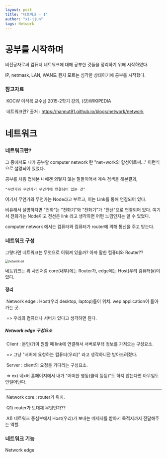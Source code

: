 ```yaml
---
layout: post
title: "네트워크 - 1"
author: "xi-jjun"
tags: Network
---
```


# 공부를 시작하며

비전공자로써 컴퓨터 네트워크에 대해 공부한 것들을 정리하기 위해 시작하였다. 

IP, netmask, LAN, WAN도 뭔지 모르는 심각한 상태이기에 공부를 시작했다.

### 	참고자료

​		KOCW 이석복 교수님 2015-2학기 강의, (갓)WIKIPEDIA

​		네트워크란? 출처 : https://hannut91.github.io/blogs/network/network



# 네트워크

### 	네트워크란? 

그 중에서도 내가 공부할 computer network 란 "net+work의 합성어로써..." 이런식으로 설명되어 있었다. 

공부를 처음 접해본 나에겐 와닿지 않는 말들이어서 계속 검색을 해본결과,

	"무언가와 무언가가 무언가에 연결되어 있는 것"

여기서 무언가와 무언가는 Node라고 부르고, 이는 Link를 통해 연결되어 있다. 

비유해서 설명하자면 "전화"는 "전화기"와 "전화기"가 "전선"으로 연결되어 있다. 여기서 전화기는 Node이고 전선은 link 라고 생각하면 어떤 느낌인지는 알 수 있었다. 

computer network 에서는 컴퓨터와 컴퓨터가 router에 의해 통신을 주고 받는다.



### 네트워크 구성

그렇다면 네트워크는 무엇으로 이뤄져 있을까? 아까 말한 컴퓨터와 Router??

<img src="https://github.com/xi-jjun/xi-jjun.github.io/tree/master/_posts/network/img/network-all.png" alt="network-all" style="zoom:67%;" />

네트워크는 위 사진처럼 core(내부)에는 Router가, edge에는 Host(우리 컴퓨터들)이 있다.

#### 	정리

​		Network edge : Host(우리 desktop, laptop)들이 위치. wep application이 돌아가는 곳.

​			=> 우리의 컴퓨터나 서버가 있다고 생각하면 된다.



##### 				Network edge 구성요소

​				Client : 본인(?)이 원할 때 link에 연결해서 서버로부터 정보를 가져오는 구성요소.

​					=> 그냥 "서버에 요청하는 컴퓨터(우리)" 라고 생각하니깐 받아드려졌다.

​				Server : client의 요청을 기다리는 구성요소. 

​					=> ex) 네x버 홈페이지에서 내가 "어떠한 행동(클릭 등등)"도 하지 않는다면 아무일도 안일어난다.

<hr>

​		Network core : router가 위치.

​			Q1) router가 도대체 무엇인가??

​				A1) 네트워크 중심부에서 Host(우리)가 보내는 메세지를 받아서 목적지까지 전달해주는 역할.



### 네트워크 기능

Network edge